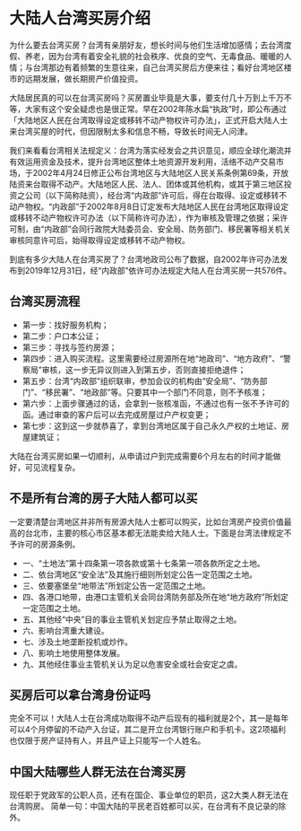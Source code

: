 # 大陆人台湾买房介绍

为什么要去台湾买房？台湾有亲朋好友，想长时间与他们生活增加感情；去台湾度假、养老，因为台湾有着安全礼貌的社会秩序、优良的空气、无毒食品、暖暖的人情；与台湾那边有着频繁的生意往来，自己台湾买房后方便来往；看好台湾地区楼市的远期发展，做长期房产价值投资。

大陆居民真的可以在台湾买房吗？买房置业毕竟是大事，要支付几十万到上千万不等，大家有这个安全疑虑也是很正常。早在2002年陈水扁“执政”时，即公布通过「大陆地区人民在台湾取得设定或移转不动产物权许可办法」，正式开启大陆人士来台湾买屋的时代，但因限制太多和信息不畅，导致长时间无人问津。

我们来看看台湾相关法规定义：台湾为落实经发会之共识意见，顺应全球化潮流并有效运用资金及技术，提升台湾地区整体土地资源开发利用，活络不动产交易市场，于2002年4月24日修正公布台湾地区与大陆地区人民关系条例第69条，开放陆资来台取得不动产。大陆地区人民、法人、团体或其他机构，或其于第三地区投资之公司（以下简称陆资），经台湾“内政部”许可后，得在台取得、设定或移转不动产物权。“内政部”于2002年8月8日订定发布大陆地区人民在台湾地区取得设定或移转不动产物权许可办法（以下简称许可办法），作为审核及管理之依据；采许可制，由“内政部”会同行政院大陆委员会、安全局、防务部门、移民署等相关机关审核同意许可后，始得取得设定或移转不动产物权。

到底有多少大陆人在台湾买房了？台湾地政司公布了数据，自2002年许可办法发布到2019年12月31日，经“内政部”依许可办法规定大陆人在台湾买房一共576件。


## 台湾买房流程

- 第一步：找好服务机构；
- 第二步：户口本公证；
- 第三步：寻找与签约房源；
- 第四步：进入购买流程。这里需要经过房源所在地“地政司”、“地方政府”、“警察局”审核，这一步无异议则进入到第五步，否则直接拒绝退件；
- 第五步：台湾“内政部”组织联审，参加会议的机构由“安全局”、“防务部门”、“移民署”、“地政部”等。只要其中一个部门不同意，则不予核准；
- 第六步：上面步骤通过的话，会拿到一张核准函，不通过也有一张不予许可的函。通过审查的客户后可以去完成房屋过户产权变更；
- 第七步：这到这一步就恭喜了，拿到台湾地区属于自己永久产权的土地证、房屋建筑证；

大陆在台湾买房如果一切顺利，从申请过户到完成需要6个月左右的时间才能做好，可见流程复杂。

## 不是所有台湾的房子大陆人都可以买

一定要清楚台湾地区并非所有房源大陆人士都可以购买，比如台湾房产投资价值最高的台北市，主要的核心市区基本都无法能卖给大陆人士。下面是台湾法律规定不予许可的房源条例。

- 一、“土地法”第十四条第一项各款或第十七条第一项各款所定之土地。
- 二、依台湾地区“安全法”及其施行细则所划定公告一定范围之土地。
- 三、依要塞堡垒“地带法”所划定公告一定范围之土地。
- 四、各港口地带，由港口主管机关会同台湾防务部及所在地“地方政府”所划定一定范围之土地。
- 五、其他经“中央”目的事业主管机关划定应予禁止取得之土地。
- 六、影响台湾重大建设。
- 七、涉及土地垄断投机或炒作。
- 八、影响土地使用整体发展。
- 九、其他经住事业主管机关认为足以危害安全或社会安定之虞。

## 买房后可以拿台湾身份证吗

完全不可以！大陆人士在台湾成功取得不动产后现有的福利就是2个，其一是每年可以4个月停留的不动产入台证，其二是开立台湾银行账户和手机卡。这2项福利也仅限于房产证持有人，并且产证上只能写一个人姓名。

## 中国大陆哪些人群无法在台湾买房

现任职于党政军的公职人员，还有在国企、事业单位的职员，这2大类人群无法在台湾购房。
简单一句：中国大陆的平民老百姓都可以买，在台湾有不良记录的除外。

